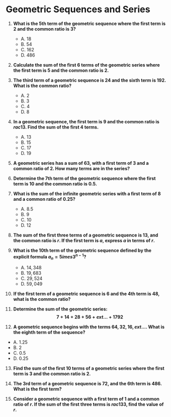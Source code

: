 # Geometric Sequences and Series

1. **What is the 5th term of the geometric sequence where the first term is $2$ and the common ratio is $3$?**
   - A. $18$
   - B. $54$
   - C. $162$
   - D. $486$

2. **Calculate the sum of the first 6 terms of the geometric series where the first term is $5$ and the common ratio is $2$.**

3. **The third term of a geometric sequence is $24$ and the sixth term is $192$. What is the common ratio?**
   - A. $2$
   - B. $3$
   - C. $4$
   - D. $8$

4. **In a geometric sequence, the first term is $9$ and the common ratio is $rac{1}{3}$. Find the sum of the first 4 terms.**
   - A. $13$
   - B. $15$
   - C. $17$
   - D. $19$

5. **A geometric series has a sum of $63$, with a first term of $3$ and a common ratio of $2$. How many terms are in the series?**

6. **Determine the 7th term of the geometric sequence where the first term is $10$ and the common ratio is $0.5$.**

7. **What is the sum of the infinite geometric series with a first term of $8$ and a common ratio of $0.25$?**
   - A. $8.5$
   - B. $9$
   - C. $10$
   - D. $12$

8. **The sum of the first three terms of a geometric sequence is $13$, and the common ratio is $r$. If the first term is $a$, express $a$ in terms of $r$.**

9. **What is the 10th term of the geometric sequence defined by the explicit formula $a_n = 5 	imes 3^{n-1}$?**
   - A. $14,348$
   - B. $19,683$
   - C. $29,524$
   - D. $59,049$

10. **If the first term of a geometric sequence is $6$ and the 4th term is $48$, what is the common ratio?**

11. **Determine the sum of the geometric series: $$ 7 + 14 + 28 + 56 + 	ext{...} + 1792 $$**

12. **A geometric sequence begins with the terms $64, 32, 16, 	ext{...}$. What is the eighth term of the sequence?**
   - A. $1.25$
   - B. $2$
   - C. $0.5$
   - D. $0.25$

13. **Find the sum of the first 10 terms of a geometric series where the first term is $3$ and the common ratio is $2$.**

14. **The 3rd term of a geometric sequence is $72$, and the 6th term is $486$. What is the first term?**

15. **Consider a geometric sequence with a first term of $1$ and a common ratio of $r$. If the sum of the first three terms is $rac{13}{3}$, find the value of $r$.**